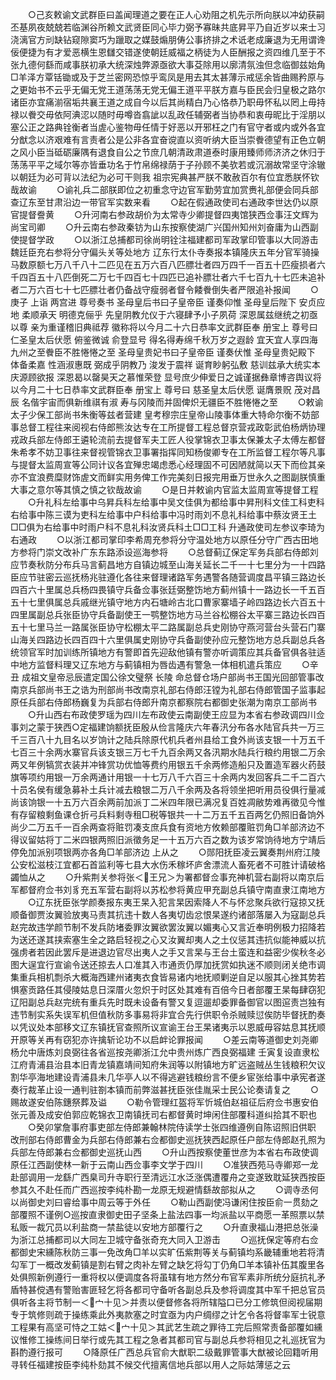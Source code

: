 <!-- { "loadSidebar": true } -->
　　○己亥敕谕文武群臣曰盖闻理道之要在正人心劝阻之机先示所向朕以冲幼获嗣丕基夙夜兢兢若临渊谷所赖文武贤臣同心毕力弼予寡昧共底昇平乃自近岁以来士习浇漓官方刓缺钻窥隙窦巧为躐取之媒鼓煽朋俦公事挤排之术诋老成廉退为无用谓谗佞便捷为有才爱恶横生恩讎交错遂使朝廷威福之柄徒为人臣酬报之资四维几至于不张九德何繇而咸事朕初承大统深烛弊源亟欲大事芟除用以廓清氛浊但念临御兹始角□羊泽方覃铦锄或及于芝兰密网恐惊乎鸾凤是用去其太甚薄示戒惩余皆曲赐矜原与之更始书不云乎无偏无党王道荡荡无党无偏王道平平朕方嘉与臣民会归皇极之路尔诸臣亦宜痛湔宿垢共襄王道之成自今以后其尚精白乃心恪恭乃职毋怀私以罔上毋持禄以餋交毋依阿淟涊以随时毋噂沓翕訿以乱政任辅弼者当协恭和衷毋昵比于淫朋以塞公正之路典铨衡者当虗心鉴物毋任情于好恶以开邪枉之门有官守者或内或外各宜分猷念以济艰难有言责者公是公非各宜奋谠直以资听纳大臣当崇餋德望有正色立朝之风小臣当砥砺廉隅有退食自公之节庶几朝清政肃道泰时康用臻师师济济之休归于荡荡平平之域尔等亦皆垂功名于竹帛绵禄荫于子孙顾不美欤若或沉溺故常坚守涂辙以朝廷为必可背以法纪为必可干则我  祖宗宪典甚严朕不敢赦百尔有位宜悉朕怀钦哉故谕
　　○谕礼兵二部朕即位之初重念守边官军勤劳宜加赏赉礼部便会同兵部查辽东至甘肃沿边一带官军实数来看
　　○起在假通政使司右通政李世达仍以原官提督誊黄
　　○升河南右参政胡价为太常寺少卿提督四夷馆狭西佥事汪文辉为尚宝司卿
　　○升云南右参政秦钫为山东按察使湖广兴国州知州刘奋庸为山西副使提督学政
　　○以浙江总捕都司徐尚明铨注福建都司军政掌印管事以大同游击魏廷臣充右参将分守偏头关等处地方  辽东行太仆寺奏报本镇隆庆五年分官军骑操马数原额七万八千八十二匹见在五万六百八匹膘壮者四万四千一百五十匹瘦损者六千四百五十八匹倒死二万七千四百七十四匹已追补膘壮者六千七百九十七匹未追补者二万六百七十七匹膘壮者仍备战守瘦弱者督令餧餋倒失者严限追补报闻
　　○庚子  上诣  两宫进  尊号奏书  圣母皇后书曰子皇帝臣  谨奏仰惟  圣母皇后陛下  安贞应地  柔顺承天  明德克俪乎  先皇阴教允仪于六寝肆予小子夙荷  深恩属兹继统之初亟以尊  亲为重谨稽旧典祗荐  徽称将以今月二十六日恭率文武群臣奉  册宝上  尊号曰  仁圣皇太后伏愿  俯鉴微诚  俞登显号  得名得寿绵千秋万岁之遐龄  宜天宜人享四海九州之至餋臣不胜惓惓之至  圣母皇贵妃书曰子皇帝臣  谨奏伏惟  圣母皇贵妃殿下  体备柔嘉  性涵淑惠既  弼成乎阴教乃  浚发于震祥  诞育眇躬弘敷  慈训兹承大统实本庆源顾欲报  深恩曷以罄昊天之慕惟荣登  显号庶少伸爱日之诚谨据彝章博咨舆议将以今月二十七日恭率文武群臣奉  册宝上  尊号曰  慈圣皇太后伏愿  诞膺景贶  茂对昌辰  名偕宇宙而俱新维祺有淑  寿与冈陵而并固俾炽无疆臣不胜惓惓之至
　　○敕谕太子少保工部尚书朱衡等兹者营建  皇考穆宗庄皇帝山陵事体重大特命尔衡不妨部事总督工程往来阅视右侍郎熊汝达专在工所提督工程总督京营戎政彰武伯杨炳协理戎政兵部左侍郎王遴轮流前去提督军夫工匠人役掌锦衣卫事太保兼太子太傅左都督朱希孝不妨卫事往来督视管锦衣卫事署指挥同知杨俊卿专在工所监督工程尔等凡事与提督太监周宣等公同计议各宜殚忠竭虑悉心经理固不可因陋就简以天下而俭其亲亦不宜浪费糜财饰虗文而鲜实用务俾工作完美刻日报完用垂万世永久之图副朕慎重大事之意尔等其慎之慎之钦哉故谕
　　○是日并敕谕内官监太监周宣等提督工程
　　○升礼科左给事中乌昇兵科左给事中吴文佳俱为都给事中昇刑科文佳工科吏科右给事中陈三谟为吏科左给事中户科给事中冯时雨刘不息礼科给事中蔡汝贤王土□□俱为右给事中时雨户科不息礼科汝贤兵科土□□工科  升通政使司左参议李琦为右通政
　　○以浙江都司掌印李希周充参将分守温处地方以原任分守广西古田地方参将门崇文改补广东东路添设巡海参将
　　○总督蓟辽保定军务兵部右侍郎刘应节奏秋防分布兵马言蓟昌地方自镇边城至山海关延长二千一十七里分为一十四路臣应节驻密云巡抚杨兆驻遵化各往来督理诸路军务遇警各随营调度昌平镇三路边长四百六十里属总兵杨四畏镇守兵备佥事张廷弼整饬地方蓟州镇十一路边长一千五百五十七里俱属总兵戚继光镇守地方内石塘岭古北口曹家寨墙子岭四路边长六百五十四里属副总兵张臣协守兵备副使王一鹗整饬地方马兰谷松棚谷太平寨三路边长四百五十七里马兰一路属张臣协守松棚太平二路属副总兵史刚协守燕河营台头营石门寨山海关四路边长四百四十六里俱属史刚协守兵备副使孙应元整饬地方总兵副总兵各统领官军时加训练所镇地方有警即首先迎敌他镇有警亦听调策应其兵备官俱各驻适中地方监督料理又辽东地方与蓟镇相为唇齿遇有警急一体相机遣兵策应
　　○辛丑  成祖文皇帝忌辰遣定国公徐文璧祭  长陵  命总督仓场户部尚书王国光回部管事改南京兵部尚书王之诰为刑部尚书改南京礼部右侍郎汪镗为礼部右侍郎管国子监事起原任兵部右侍郎杨巍复为兵部右侍郎升南京都察院右都御史张潮为南京工部尚书
　　○升山西右布政使罗瑶为四川左布政使云南副使王应显为本省右参政调四川佥事刘之蒙于狭西○定福建饷额抚臣殷从俭言隆庆六年春汛分布各水陆官兵共一万三千三百八十九目名以岁饷计之陆兵除原代机兵者州县给工食外尚该支银一十万五千七百三十余两水寨官兵该支银三万七千九百余两又各汛期水陆兵行粮约用银二万余两又年例犒赏衣装并冲锋赏功优恤等费约用银五千余两修造船只及置造军器火药鼓旗等项约用银一万余两通计用银一十七万八千六百三十余两内发回客兵二千二百六十员名侯有缓急募补土兵计减去粮银二万八千余两及各将领坐把听用员役俱行量减尚该饷银一十五万六百余两前加派丁二米四年限已满况复百姓凋敝势难再徵见今惟有存留粮剩鱼课仓折弓兵料剩寺租□税等银共一十二万五千五百两乞仍照旧备饷外尚少二万五千一百余两查将赃罚凑支庶兵食有资地方攸赖部覆赃罚角□羊部济边不得议留姑将丁二米四银两照旧派徵务足一十五万六百之数为该岁常饷待地方宁靖后停免加派别项银两亦各角□羊部济边  上从之
　　○郧阳抚臣凌云翼奏荆州府江陵公安松滋枝江宜都石首监利等七县大水伤禾稼坏庐舍漂流人畜死者不可胜计请破格蠲恤从之
　　○升紫荆关参将张＜王兄＞为署都督佥事充神机营右副将以南京后军都督府佥书刘豸充五军营右副将以苏松参将黄应甲充副总兵镇守南直隶江南地方
　　○辽东抚臣张学颜奏报东夷王杲入犯言杲因索降人不与怀忿聚兵欲行寇掠又抚顺备御贾汝翼验放夷马责其抗违十数人各夷切齿忿恨杲遂约诸部落屡入为寇副总兵赵完故违学颜节制不发兵防堵委罪汝翼欲罢汝翼以媚夷心又言近奉明例极力招降若为送还遂其挟索塞生全之路启轻视之心又汝翼却夷人之土仪惩其违抗似能神威以抗强虏者若因此罢斥是进退边官尽出夷人之手又言杲与王台土蛮连和益密少俟秋冬必图大逞宜行宣谕令送还掠去人口准其入市通贡仍厚加抚赏如执迷不顺则闭关绝市调集重兵相机剽杀大概海西建州诸夷衣食皆易诸内地抚顺剿逆自足以服其心挫其势若惧塞贡路任其侵陵姑息日深厝火忽炽于时区处其难有百倍今日者部覆王杲每肆窃犯辽阳副总兵赵完统有重兵先时既未设备有警又复逗遛却委罪备御官以图逭责岂独有违节制实系失误军机但值秋防多事易将非宜合先行供职令杀贼赎愆俟防毕督抚酌奏以凭议处本部移文辽东镇抚官查照所议宣谕王台王杲诸夷示以恩威毋容姑息其抚顺开原等关再有窃犯亦许擒斩论功不以启衅论罪报闻
　　○差云南等道御史刘尧卿杨允中唐炼刘良弼往各省巡按尧卿浙江允中贵州炼广西良弼福建  壬寅复设直隶松江府青浦县治县本旧青龙镇嘉靖间知府朱润等以附镇地方旷远盗贼丛生钱粮积欠议割华亭海地建设青浦县未几华亭人以不得逃避钱粮纷言不便乡宦张给事中承宪者遂奏行裁革止设一通判驻劄本镇而前弊滋甚抚臣张佳胤采士民公论奏请复之
　　○赐故遂安伯陈鏸祭葬及谥
　　○勒令管理红盔将军忻城伯赵祖征后府佥书惠安伯张元善及成安伯郭应乾锦衣卫南镇抚司右都督黄时坤闲住部覆科道纠拾其不职也
　　○癸卯掌詹事府事吏部左侍郎兼翰林院侍读学士张四维遵例自陈诏照旧供职  改刑部右侍郎曹金为兵部右侍郎兼右佥都御史巡抚狭西起原任户部左侍郎赵孔照为兵部左侍郎兼右佥都御史巡抚山西
　　○升山西按察使董世彦为本省右布政使调原任江西副使林一新于云南山西佥事李文学于四川
　　○准狭西苑马寺卿郑一龙赴部调用一龙繇广西臬司升寺职行至清远江水泛涨偶遭覆舟之变遂致耽延狭西按臣参其久不赴任而广西巡按李纯朴勘一龙原无规避情繇故部拟从之
　　○调寺丞何以尚御史刘曰睿给事中周云等于外任
　　○勒山西副使冯谦闲住按臣俞一贯劾之部覆照不谨例○巡按直隶御史田子坚条上盐法四事一均派盐以平商愿一革照票以禁私贩一裁冗员以利盐商一禁盐徒以安地方部覆行之
　　○升直隶福山港把总张澡为浙江总捕都司以大同左卫城守备张奇充大同入卫游击
　　○巡抚保定等府右佥都御史宋纁陈秋防三事一免改角□羊以实旷伍紫荆等关与蓟镇均系畿辅重地若将清勾军丁一概改发蓟镇是割右臂之肉补左臂之缺乞将勾丁仍角□羊本镇补伍其腹里各处俱照新例遵行一重将权以便调度各将虽辖有地方然分布官军素非所统分庭抗礼矛盾特甚傥遇有警贻害匪轻乞将各都司守备听各副总兵及参将调度其中军千把总官员俱听各主将节制一＜宀十见＞并责以便督修各将所辖隘口已分工修筑但阅视届期专于筑修则疏于操练乘此外夷款塞之时宜亟为内户绸缪之计乞令各将督率军士锐意工程果有高坚可恃之工姑＜宀十见＞其武艺生疏之罪待工完后照常责备部覆如纁议惟修工操练间日举行或先其工程之急者其都司官与副总兵参将相见之礼巡抚官为斟酌遵行报可
　　○降原任广西总兵官俞大猷职二级戴罪管事大猷被论回籍听用寻转任福建按臣李纯朴劾其不候交代擅离信地兵部以用人之际姑薄惩之云
